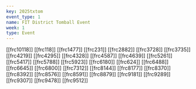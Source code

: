 ```yaml
---
key: 2025txtom
event_type: 1
name: FIT District Tomball Event
week: 1
type: Event
---
```

[[frc10118]]
[[frc118]]
[[frc1477]]
[[frc231]]
[[frc2882]]
[[frc3728]]
[[frc3735]]
[[frc4219]]
[[frc4295]]
[[frc4328]]
[[frc4587]]
[[frc4639]]
[[frc5261]]
[[frc5417]]
[[frc5788]]
[[frc5923]]
[[frc6180]]
[[frc624]]
[[frc6488]]
[[frc6645]]
[[frc6800]]
[[frc7312]]
[[frc8144]]
[[frc8177]]
[[frc8370]]
[[frc8392]]
[[frc8576]]
[[frc8591]]
[[frc8879]]
[[frc9181]]
[[frc9289]]
[[frc9307]]
[[frc9478]]
[[frc9512]]
